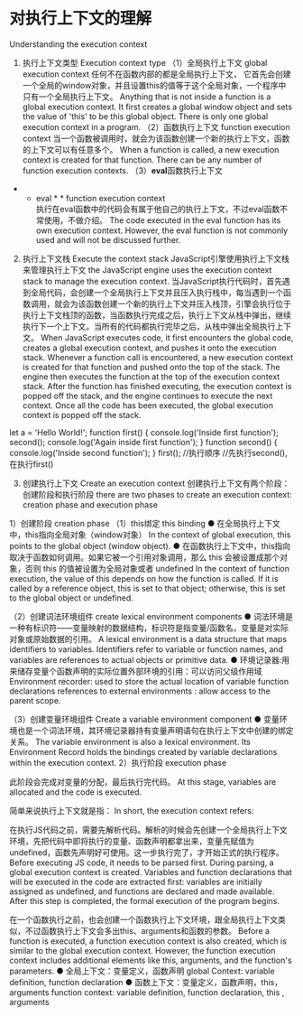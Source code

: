 # 对执行上下文的理解
Understanding the execution context 
1. 执行上下文类型
Execution context type 
（1）全局执行上下文
global execution context
任何不在函数内部的都是全局执行上下文， 它首先会创建一个全局的window对象，并且设置this的值等于这个全局对象，一个程序中只有一个全局执行上下文。
Anything that is not inside a function is a global execution context. It first creates a global window object and sets the value of 'this' to be this global object. There is only one global execution context in a program.
（2）函数执行上下文
function execution context
当一个函数被调用时，就会为该函数创建一个新的执行上下文，函数的上下文可以有任意多个。
When a function is called, a new execution context is created for that function. There can be any number of function execution contexts.
（3）**eval**函数执行上下文
* * eval * * function execution context  
执行在eval函数中的代码会有属于他自己的执行上下文，不过eval函数不常使用，不做介绍。
The code executed in the eval function has its own execution context. However, the eval function is not commonly used and will not be discussed further.
2. 执行上下文栈
Execute the context stack
JavaScript引擎使用执行上下文栈来管理执行上下文
the JavaScript engine uses the execution context stack to manage the execution context.
当JavaScript执行代码时，首先遇到全局代码，会创建一个全局执行上下文并且压入执行栈中，每当遇到一个函数调用，就会为该函数创建一个新的执行上下文并压入栈顶，引擎会执行位于执行上下文栈顶的函数，当函数执行完成之后，执行上下文从栈中弹出，继续执行下一个上下文。当所有的代码都执行完毕之后，从栈中弹出全局执行上下文。
When JavaScript executes code, it first encounters the global code, creates a global execution context, and pushes it onto the execution stack. Whenever a function call is encountered, a new execution context is created for that function and pushed onto the top of the stack. The engine then executes the function at the top of the execution context stack. After the function has finished executing, the execution context is popped off the stack, and the engine continues to execute the next context. Once all the code has been executed, the global execution context is popped off the stack.

let a = 'Hello World!';
function first() {
  console.log('Inside first function');
  second();
  console.log('Again inside first function');
}
function second() {
  console.log('Inside second function');
}
first();
//执行顺序
//先执行second(),在执行first()

3. 创建执行上下文
Create an execution context 
创建执行上下文有两个阶段：创建阶段和执行阶段
there are two phases to create an execution context: creation phase and execution phase 


1）创建阶段
creation phase 
（1）this绑定
this binding 
● 在全局执行上下文中，this指向全局对象（window对象）
In the context of global execution, this points to the global object (window object).
● 在函数执行上下文中，this指向取决于函数如何调用。如果它被一个引用对象调用，那么 this 会被设置成那个对象，否则 this 的值被设置为全局对象或者 undefined
In the context of function execution, the value of this depends on how the function is called. If it is called by a reference object, this is set to that object; otherwise, this is set to the global object or undefined. 

（2）创建词法环境组件
create lexical environment components 
● 词法环境是一种有标识符——变量映射的数据结构，标识符是指变量/函数名，变量是对实际对象或原始数据的引用。
A lexical environment is a data structure that maps identifiers to variables. Identifiers refer to variable or function names, and variables are references to actual objects or primitive data.
● 环境记录器:用来储存变量个函数声明的实际位置外部环境的引用：可以访问父级作用域
Environment recorder: used to store the actual location of variable function declarations references to external environments : allow access to the parent scope. 

（3）创建变量环境组件
Create a variable environment component
● 变量环境也是一个词法环境，其环境记录器持有变量声明语句在执行上下文中创建的绑定关系。
The variable environment is also a lexical environment. Its Environment Record holds the bindings created by variable declarations within the execution context.
2）执行阶段
 execution phase

此阶段会完成对变量的分配，最后执行完代码。
At this stage, variables are allocated and the code is executed. 

简单来说执行上下文就是指：
In short, the execution context refers:

在执行JS代码之前，需要先解析代码。解析的时候会先创建一个全局执行上下文环境，先把代码中即将执行的变量、函数声明都拿出来，变量先赋值为undefined，函数先声明好可使用。这一步执行完了，才开始正式的执行程序。
Before executing JS code, it needs to be parsed first. During parsing, a global execution context is created. Variables and function declarations that will be executed in the code are extracted first: variables are initially assigned as undefined, and functions are declared and made available. After this step is completed, the formal execution of the program begins.

在一个函数执行之前，也会创建一个函数执行上下文环境，跟全局执行上下文类似，不过函数执行上下文会多出this、arguments和函数的参数。
Before a function is executed, a function execution context is also created, which is similar to the global execution context. However, the function execution context includes additional elements like this, arguments, and the function's parameters.
● 全局上下文：变量定义，函数声明
global Context: variable definition, function declaration 
● 函数上下文：变量定义，函数声明，this，arguments
function context: variable definition, function declaration, this , arguments